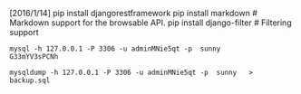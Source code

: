 [2016/1/14]
    pip install djangorestframework
    pip install markdown       # Markdown support for the browsable API.
    pip install django-filter  # Filtering support
    
    
    mysql -h 127.0.0.1 -P 3306 -u adminMNie5qt -p  sunny  
    G33mYV3sPCNh
    
    mysqldump -h 127.0.0.1 -P 3306 -u adminMNie5qt -p  sunny   > backup.sql